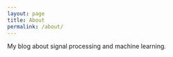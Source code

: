 ```yaml
---
layout: page
title: About
permalink: /about/
---
```


My blog about signal processing and machine learning.
